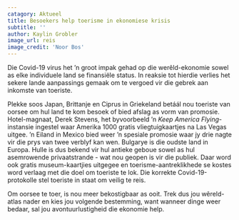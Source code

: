 ```yaml
---
catagory: Aktueel
title: Besoekers help toerisme in ekonomiese krisis
subtitle: ''
author: Kaylin Grobler
image_url: reis
image_credit: 'Noor Bos'
---
```


Die Covid-19 virus het ’n groot impak gehad op die werêld-ekonomie sowel as elke individuele land se finansiële status. In reaksie tot hierdie verlies het sekere lande aanpassings gemaak om te vergoed vir die gebrek aan inkomste van toeriste.

Plekke soos Japan, Brittanje en Ciprus in Griekeland betáál nou toeriste van oorsee om hul land te kom besoek of bied afslag as vorm van promosie. Hotel-magnaat, Derek Stevens, het byvoorbeeld ’n _Keep America Flying_-instansie ingestel waar Amerika 1000 gratis vliegtuigkaartjes na Las Vegas uitgee. ’n Eiland in Mexico bied weer ’n spesiale promosie waar jy drie nagte vir die prys van twee verblyf kan wen. Bulgarye is die oudste land in Europa. Hulle is dus bekend vir hul antieke geboue sowel as hul asemrowende privaatstrande - wat nou geopen is vir die publiek. Daar word ook gratis museum-kaartjies uitgegee en toerisme-aantreklikhede se kostes word verlaag met die doel om toeriste te lok. Die korrekte Covid-19-protokolle stel toeriste in staat om veilig te reis.

Om oorsee te toer, is nou meer bekostigbaar as ooit. Trek dus jou wêreld-atlas nader en kies jou volgende bestemming, want wanneer dinge weer bedaar, sal jou avontuurlustigheid die ekonomie help.
